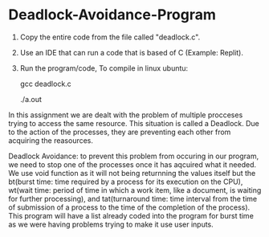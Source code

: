 # Deadlock-Avoidance-Program

1) Copy the entire code from the file called "deadlock.c".
2) Use an IDE that can run a code that is based of C (Example: Replit).
3) Run the program/code, To compile in linux ubuntu:

   gcc deadlock.c
   
   ./a.out

In this assignment we are dealt with the problem of multiple procceses trying to access the same resource. This situation is called a Deadlock. Due to the action of the processes, they are preventing each other from acquiring the reasources. 

Deadlock Avoidance: to prevent this problem from occuring in our program, we need to stop one of the processes once it has aqcuired what it needed. We use void function as it will not being returnning the values itself but the bt(burst time: time required by a process for its execution on the CPU), wt(wait time: period of time in which a work item, like a document, is waiting for further processing), and tat(turnaround time: time interval from the time of submission of a process to the time of the completion of the process). This program will have a list already coded into the program for burst time as we were having problems trying to make it use user inputs.


